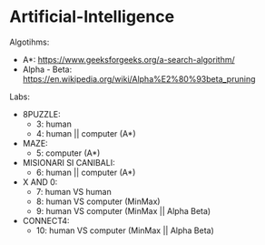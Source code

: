 # Artificial-Intelligence

Algotihms:
- A*: https://www.geeksforgeeks.org/a-search-algorithm/
- Alpha - Beta: https://en.wikipedia.org/wiki/Alpha%E2%80%93beta_pruning


Labs:
- 8PUZZLE: 
    - 3: human
    - 4: human || computer (A*)
- MAZE:
    - 5: computer (A*)
- MISIONARI SI CANIBALI:
    - 6: human || computer (A*)
- X AND 0:
    - 7: human VS human
    - 8: human VS computer (MinMax)
    - 9: human VS computer (MinMax || Alpha Beta)
- CONNECT4:
    - 10: human VS computer (MinMax || Alpha Beta)
